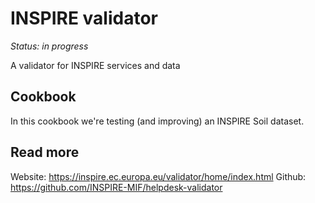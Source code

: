 # INSPIRE validator

*Status: in progress*

A validator for INSPIRE services and data



## Cookbook

In this cookbook we're testing (and improving) an INSPIRE Soil dataset.


## Read more

Website: https://inspire.ec.europa.eu/validator/home/index.html
Github: https://github.com/INSPIRE-MIF/helpdesk-validator